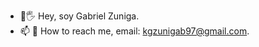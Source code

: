 - 🧔🖐 Hey, soy Gabriel Zuniga.
- 📫 📳 How to reach me, email: kgzunigab97@gmail.com.


<!---
gabZun97/gabZun97 is a ✨ special ✨ repository because its `README.md` (this file) appears on your GitHub profile.
You can click the Preview link to take a look at your changes.
--->
